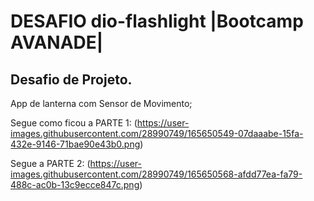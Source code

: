 # DESAFIO dio-flashlight |Bootcamp AVANADE|
## Desafio de Projeto.
App de lanterna com Sensor de Movimento;

Segue como ficou a PARTE 1:
(https://user-images.githubusercontent.com/28990749/165650549-07daaabe-15fa-432e-9146-71bae90e43b0.png)

Segue a PARTE 2:
(https://user-images.githubusercontent.com/28990749/165650568-afdd77ea-fa79-488c-ac0b-13c9ecce847c.png)

